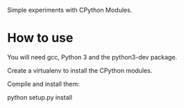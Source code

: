 Simple experiments with CPython Modules.

# How to use

You will need gcc, Python 3 and the python3-dev package.

Create a virtualenv to install the CPython modules.

Compile and install them:

python setup.py install
